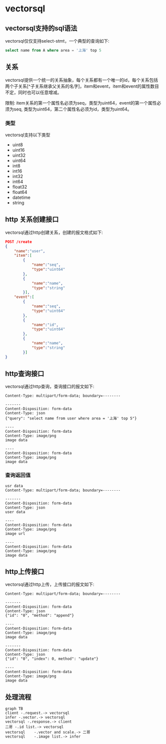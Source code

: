 # vectorsql

## vectorsql支持的sql语法



vectorsql仅仅支持select-stmt，一个典型的查询如下:

```sql
select name from A where area = '上海' top 5
```

## 关系

vectorsql提供一个统一的关系抽象，每个关系都有一个唯一的id，每个关系包括两个子关系[^子关系继承父关系的名字]，item和event，item和event的属性数目不定，同时也可以任意增减。

限制: item关系的第一个属性名必须为seq，类型为uint64，event的第一个属性必须为seq, 类型为uint64，第二个属性名必须为id，类型为uint64。

### 类型

vectorsql支持以下类型

* uint8
* uint16
* uint32
* uint64
* int8
* int16
* int32
* int64
* float32
* float64
* datetime
* string

## http 关系创建接口

vectorsql通过http创建关系，创建的报文格式如下:

```json
POST /create
{
    "name":"user",
    "item":[
        {
            "name":"seq",
            "type":"uint64"
        },
        {
            "name":"name",
            "type":"string"
        }],
    "event":[
        {
            "name":"seq",
            "type":"uint64"
        },
        {
            "name":"id",
            "type":"uint64"
        },
        {
            "name":"name",
            "type":"string"
        }] 
}
```



## http查询接口

vectorsql通过http查询，查询接口的报文如下:

```http
Content-Type: multipart/form-data; boundary=--------

-------
Content-Disposition: form-data
Content-Type: json
{"query": "select name from user where area = '上海' top 5"}

----
Content-Disposition: form-data
Content-Type: image/png
image data

----
Content-Disposition: form-data
Content-Type: image/png
image data
```

### 查询返回值

```http
usr data
Content-Type: multipart/form-data; boundary=--------

-------
Content-Disposition: form-data
Content-Type: json
user data

----
Content-Disposition: form-data
Content-Type: image/png
image url

----
Content-Disposition: form-data
Content-Type: image/png
image data
```

## http上传接口

vectorsql通过http上传，上传接口的报文如下:

```http
Content-Type: multipart/form-data; boundary=--------

-------
Content-Disposition: form-data
Content-Type: json
{"id": "0", "method": "append"}

----
Content-Disposition: form-data
Content-Type: image/png
image data

-------
Content-Disposition: form-data
Content-Type: json
{"id": "0", "index": 0, method": "update"}

----
Content-Disposition: form-data
Content-Type: image/png
image data
```

## 处理流程

```mermaid
graph TB
client -.request.-> vectorsql
infer -.vector.-> vectorsql
vectorsql -.response.-> client
二哥 -.id list.-> vectorsql
vectorsql    -.vector and scale.-> 二哥
vectorsql    -.image list.-> infer
```

